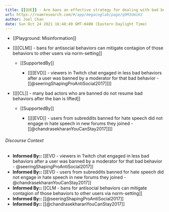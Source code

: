 ```yaml
---
title: [[QUE]] - Are bans an effective strategy for dealing with bad behaviors in online social media settings?
url: https://roamresearch.com/#/app/megacoglab/page/q9M1UmiKJ
author: Joel Chan
date: Sun Oct 24 2021 16:48:49 GMT-0400 (Eastern Daylight Time)
---
```


- [[Playground: Misinformation]]
- [[[[CLM]] - bans for antisocial behaviors can mitigate contagion of those behaviors to other users via norm-setting]]

    - [[SupportedBy]]

        - [[[[EVD]] - viewers in Twitch chat engaged in less bad behaviors after a user was banned by a moderator for that bad behavior - [[@seeringShapingProAntiSocial2017]]]]
- [[[[CL]] - many bad actors who are banned do not resume bad behaviors after the ban is lifted]]

    - [[SupportedBy]]

        - [[[[EVD]] - users from subreddits banned for hate speech did not engage in hate speech in new forums they joined - [[@chandrasekharanYouCanStay2017]]]]

###### Discourse Context

- **Informed By::** [[EVD - viewers in Twitch chat engaged in less bad behaviors after a user was banned by a moderator for that bad behavior - @seeringShapingProAntiSocial2017]]
- **Informed By::** [[EVD - users from subreddits banned for hate speech did not engage in hate speech in new forums they joined - @chandrasekharanYouCanStay2017]]
- **Informed By::** [[CLM - bans for antisocial behaviors can mitigate contagion of those behaviors to other users via norm-setting]]
- **Informed By::** [[@seeringShapingProAntiSocial2017]]
- **Informed By::** [[@chandrasekharanYouCanStay2017]]
